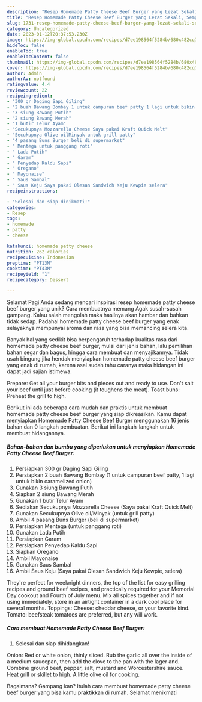```yaml
---
description: "Resep Homemade Patty Cheese Beef Burger yang Lezat Sekali, Sempurna"
title: "Resep Homemade Patty Cheese Beef Burger yang Lezat Sekali, Sempurna"
slug: 1731-resep-homemade-patty-cheese-beef-burger-yang-lezat-sekali-sempurna
category: Uncategorized
date: 2023-01-12T20:37:53.230Z
image: https://img-global.cpcdn.com/recipes/d7ee198564f5284b/680x482cq70/homemade-patty-cheese-beef-burger-foto-resep-utama.jpg
hideToc: false
enableToc: true
enableTocContent: false
thumbnail: https://img-global.cpcdn.com/recipes/d7ee198564f5284b/680x482cq70/homemade-patty-cheese-beef-burger-foto-resep-utama.jpg
cover: https://img-global.cpcdn.com/recipes/d7ee198564f5284b/680x482cq70/homemade-patty-cheese-beef-burger-foto-resep-utama.jpg
author: Admin
authorAv: notfound
ratingvalue: 4.4
reviewcount: 22
recipeingredient:
- "300 gr Daging Sapi Giling"
- "2 buah Bawang Bombay 1 untuk campuran beef patty 1 lagi untuk bikin caramelized onion"
- "3 siung Bawang Putih"
- "2 siung Bawang Merah"
- "1 butir Telur Ayam"
- "Secukupnya Mozzarella Cheese Saya pakai Kraft Quick Melt"
- "Secukupnya Olive oilMinyak untuk grill patty"
- "4 pasang Buns Burger beli di supermarket"
- " Mentega untuk panggang roti"
- " Lada Putih"
- " Garam"
- " Penyedap Kaldu Sapi"
- " Oregano"
- " Mayonaise"
- " Saus Sambal"
- " Saus Keju Saya pakai Olesan Sandwich Keju Kewpie selera"
recipeinstructions:

- "Selesai dan siap dinikmati!"
categories:
- Resep
tags:
- homemade
- patty
- cheese

katakunci: homemade patty cheese 
nutrition: 262 calories
recipecuisine: Indonesian
preptime: "PT13M"
cooktime: "PT43M"
recipeyield: "1"
recipecategory: Dessert

---
```



Selamat Pagi Anda sedang mencari inspirasi resep homemade patty cheese beef burger yang unik? Cara membuatnya memang Agak susah-susah gampang. Kalau salah mengolah maka hasilnya akan hambar dan bahkan tidak sedap. Padahal homemade patty cheese beef burger yang enak selayaknya mempunyai aroma dan rasa yang bisa memancing selera kita.


Banyak hal yang sedikit bisa berpengaruh terhadap kualitas rasa dari homemade patty cheese beef burger, mulai dari jenis bahan, lalu pemilihan bahan segar dan bagus, hingga cara membuat dan menyajikannya. Tidak usah bingung jika hendak menyiapkan homemade patty cheese beef burger yang enak di rumah, karena asal sudah tahu caranya maka hidangan ini dapat jadi sajian istimewa.

Prepare: Get all your burger bits and pieces out and ready to use. Don&#39;t salt your beef until just before cooking (it toughens the meat). Toast buns: Preheat the grill to high.


Berikut ini ada beberapa cara mudah dan praktis untuk membuat homemade patty cheese beef burger yang siap dikreasikan. Kamu dapat menyiapkan Homemade Patty Cheese Beef Burger menggunakan 16 jenis bahan dan 0 langkah pembuatan. Berikut ini langkah-langkah untuk membuat hidangannya.

<!--inarticleads1-->

##### Bahan-bahan dan bumbu yang diperlukan untuk menyiapkan Homemade Patty Cheese Beef Burger:

1. Persiapkan 300 gr Daging Sapi Giling
1. Persiapkan 2 buah Bawang Bombay (1 untuk campuran beef patty, 1 lagi untuk bikin caramelized onion)
1. Gunakan 3 siung Bawang Putih
1. Siapkan 2 siung Bawang Merah
1. Gunakan 1 butir Telur Ayam
1. Sediakan Secukupnya Mozzarella Cheese (Saya pakai Kraft Quick Melt)
1. Gunakan Secukupnya Olive oil/Minyak (untuk grill patty)
1. Ambil 4 pasang Buns Burger (beli di supermarket)
1. Persiapkan  Mentega (untuk panggang roti)
1. Gunakan  Lada Putih
1. Persiapkan  Garam
1. Persiapkan  Penyedap Kaldu Sapi
1. Siapkan  Oregano
1. Ambil  Mayonaise
1. Gunakan  Saus Sambal
1. Ambil  Saus Keju (Saya pakai Olesan Sandwich Keju Kewpie, selera)


They&#39;re perfect for weeknight dinners, the top of the list for easy grilling recipes and ground beef recipes, and practically required for your Memorial Day cookout and Fourth of July menu. Mix all spices together and if not using immediately, store in an airtight container in a dark cool place for several months. Toppings: Cheese: cheddar cheese, or your favorite kind. Tomato: beefsteak tomatoes are preferred, but any will work. 

<!--inarticleads2-->

##### Cara membuat Homemade Patty Cheese Beef Burger:


1. Selesai dan siap dihidangkan!

Onion: Red or white onion, thinly sliced. Rub the garlic all over the inside of a medium saucepan, then add the clove to the pan with the lager and. Combine ground beef, pepper, salt, mustard and Worcestershire sauce. Heat grill or skillet to high. A little olive oil for cooking. 

Bagaimana? Gampang kan? Itulah cara membuat homemade patty cheese beef burger yang bisa kamu praktikkan di rumah. Selamat menikmati
